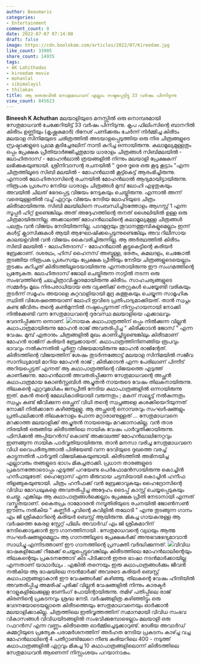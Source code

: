```yaml
---
author: Beaumaris
categories:
- Entertainment
comment_count: 0
date: 2022-07-07 07:14:08
draft: false
image: https://cdn.boolokam.com/articles/2022/07/Kireedam.jpg
like_count: 33905
share_count: 14935
tags:
- AK Lohithadas
- kireedam movie
- mohanlal
- sibimalayil
- thilakan
title: ആ തെരുവിൽ സേതുമാധവന് എല്ലാം നഷ്ടപ്പെട്ടിട്ടു 33 വർഷം പിന്നിടുന്നു
view_count: 845623
---
```


**Bineesh K Achuthan** മലയാളിയുടെ മനസ്സിൽ ഒരു നൊമ്പരമായി സേതുമാധവൻ ചേക്കേറിയിട്ട് 33 വർഷം പിന്നിടുന്നു. കൃപ ഫിലിംസിന്റെ ബാനറിൽ കിരീടം ഉണ്ണിയും (കൃഷ്ണകുമാർ) ദിനേശ് പണിക്കരും ചേർന്ന് നിർമ്മിച്ച കിരീടം മലയാള സിനിമയുടെ ചരിത്രത്തിൽ അടയാളപ്പെടുത്തിയ ഒരു നിര ചിത്രങ്ങളുടെ സ്രഷ്ടാക്കളുടെ പ്രഥമ കൂടിച്ചേരലിന് നാന്ദി കുറിച്ച ഒന്നായിരുന്നു. കലാമൂല്യമുള്ളതും ഒപ്പം പ്രേക്ഷക പ്രീതിയാർജ്ജിച്ചതുമായ ധാരാളം ചിത്രങ്ങൾ സിബിമലയിൽ - ലോഹിതദാസ് - മോഹൻലാൽ ത്രയങ്ങളിൽ നിന്നും മലയാളി പ്രേക്ഷകന് ലഭിക്കുകയുണ്ടായി. ശ്രീനിവാസന്റ രചനയിൽ " ദൂരെ ദൂരെ ഒരു കൂടു കൂട്ടാം "എന്ന ചിത്രത്തിലൂടെ സിബി മലയിൽ - മോഹൻലാൽ കൂട്ട്കെട്ട് ആരംഭിച്ചിരുന്നു. എന്നാൽ ലോഹിതദാസിന്റെ രചനയിൽ മോഹൻലാൽ ആദ്യമായിട്ടായിരുന്നു. നിരൂപക പ്രശംസ നേടിയ ധാരാളം ചിത്രങ്ങൾ മുമ്പ് ലോഹി എഴുതുകയും അവയിൽ ചിലത് ഭേദപ്പെട്ട വിജയം നേടുകയും ചെയ്തിരുന്നു. എന്നാൽ അന്ന് വരെയുള്ളതിൽ വച്ച് ഏറ്റവും വിജയം നേടിയ ലോഹിയുടെ ചിത്രം കിരീടമായിരുന്നു. സിബി മലയിലിനെ സംബന്ധിച്ചിടത്തോളം ആഗസ്റ്റ് 1 എന്ന സൂപ്പർ ഹിറ്റ് ഉണ്ടെങ്കിലും അത് അദ്ദേഹത്തിന്റെ തനത് ശൈലിയിൽ ഉള്ള ഒരു ചിത്രമായിരുന്നില്ല. അക്കാലത്ത് മോഹൻലാലിന്റെ കലാമൂല്യമുള്ള ചിത്രങ്ങൾ പലതും വൻ വിജയം നേടിയിരുന്നില്ല. പാദമുദ്രയും തൂവാനത്തുമ്പികളുമെല്ലാം ഇന്ന് കൾട്ട് ക്ലാസിക്കുകൾ ആയി ആഘോഷിക്കപ്പെടുന്നുണ്ടെങ്കിലും അവ റിലീസായ കാലയളവിൽ വൻ വിജയം കൈവരിച്ചിരുന്നില്ല. ആ അർത്ഥത്തിൽ കിരീടം സിബി മലയിൽ - ലോഹിതദാസ് - മോഹൻലാൽ കൂട്ടുകെട്ടിന്റെ കരിയർ ബ്രേക്കാണ്. ദശരഥം, ഹിസ് ഹൈനസ് അബ്ദുള്ള, ഭരതം, കമലദളം, ചെങ്കോൽ തുടങ്ങിയ നിരൂപക പ്രശംസയും പ്രേക്ഷക പ്രീതിയും നേടിയ ചിത്രങ്ങളുടെയെല്ലാം തുടക്കം കുറിച്ചത് കിരീടത്തിലൂടെയായിരുന്നു എന്നതായിരുന്നു ഈ സംഗമത്തിന്റെ പ്രത്യേകത. ലോഹിതദാസ് ജോലി ചെയ്തിരുന്ന നാട്ടിൽ നടന്ന ഒരു സംഭവത്തിന്റെ ചലച്ചിത്രാവിഷ്ക്കാരമായിരുന്നു കിരീടം. സാഹചര്യങ്ങളുടെ സമ്മർദ്ദം മൂലം നിരപരാധിയായ ഒരു വ്യക്തിക്ക് തെറ്റുകൾ ചെയ്യേണ്ടി വരികയും തുടർന്ന് സമൂഹം അയാളെ കുറ്റവാളിയായി മുദ്ര കുത്തുകയും ചെയ്യുന്ന സാമൂഹിക സ്ഥിതി വിശേഷത്തെയാണ് ലോഹി ഇവിടെ പ്രതിപാദ്യമാക്കിയത്. താൻ സ്വപ്നം കണ്ട ജീവിതം തന്റെ കൺമുന്നിൽ നഷ്ടപ്പെടുന്നത് നിസ്സഹായനായി നോക്കി നിൽക്കേണ്ടി വന്ന സേതുമാധവന്റെ ദുരവസ്ഥ മലയാളിയെ എക്കാലവും വേദനിപ്പിക്കുന്ന ഒന്നാണ്. ![](https://cdn.boolokam.com/articles/2022/07/Kireedam.jpg)നായക കഥാപാത്രത്തിന് ഒപ്പം നിൽക്കുന്ന വില്ലൻ കഥാപാത്രമായിരുന്നു മോഹൻ രാജ് അവതരിപ്പിച്ച " കീരിക്കാടൻ ജോസ് " എന്ന വേഷം. മുമ്പ് ഏതാനും ചിത്രങ്ങളിൽ മുഖം കാണിച്ചിട്ടുണ്ടെങ്കിലും കിരീടമാണ് മോഹൻ രാജിന് കരിയർ ബ്രേക്കായത്. കഥാപാത്രത്തിനിണങ്ങിയ രൂപവും ഭാവവും നൽകുന്നതിൽ പൂർണ്ണ വിജയമായിരുന്നു മോഹൻ രാജിന്റേത്. കിരീടത്തിന്റെ വിജയത്തിന് ശേഷം തുടർന്നങ്ങോട്ട് മലയാള സിനിമയിൽ സജീവ സാനിധ്യമായി മാറിയ മോഹൻ രാജ് ; കീരിക്കാടൻ എന്ന പേരിലാണ് പിന്നീട് അറിയപ്പെട്ടത് എന്നത് ആ കഥാപാത്രത്തിന്റെ വിജയത്തെ എടുത്ത് കാണിക്കുന്നു. മോഹൻലാൽ അവതരിപ്പിക്കുന്ന സേതുമാധവന്റെ അച്ഛൻ കഥാപാത്രമായ കോൺസ്റ്റബിൾ അച്ചുതൻ നായരുടെ വേഷം തിലകനായിരുന്നു. തിലകന്റെ ഏറ്റവുമധികം ജനപ്രീതി നേടിയ കഥാപാത്രങ്ങളിൽ ഒന്നായിരുന്നു ഇത്. മകൻ തന്റെ മേലധികാരിയായി വരുന്നതും ; മകന് സല്യൂട്ട് നൽകുന്നതും സ്വപ്നം കണ്ട് ജീവിക്കുന്ന ഒരച്ഛന് വിധി തന്റെ സ്വപ്നങ്ങളെ കശക്കിയെറിയുന്നത് നോക്കി നിൽക്കാനേ കഴിഞ്ഞുള്ളൂ. ആ അച്ഛന്റെ നൊമ്പരവും സംഘർഷങ്ങളും പ്രതിഫലിക്കാൻ തിലകനോളം പോന്ന മറ്റാരാണുള്ളത് ... സേതുമാധവനെ മറക്കാത്ത മലയാളിക്ക് അച്ചുതൻ നായരെയും മറക്കാനാകില്ല. വൻ താര നിരയിൽ ഒരുങ്ങിയ കിരീടത്തിലെ നായിക വേഷം പാർവ്വതിക്കായിരുന്നു. ഫിസിക്കൽ അപ്പിയറൻസ് കൊണ്ട് അക്കാലത്ത് മോഹൻലാലിനേറ്റവും ഇണങ്ങുന്ന നായിക പാർവ്വതിയായിരുന്നു. താൻ മനസാ വരിച്ച സേതുമാധവനെ വിധി വൈപരീത്യത്താൽ പിരിയേണ്ടി വന്ന ദേവിയുടെ ദുഖത്തെ വരച്ച് കാട്ടുന്നതിൻ പാർവ്വതി വിജയിക്കുകയുണ്ടായി. കിരീടത്തിൽ അഭിനയിച്ച എല്ലാവരും തങ്ങളുടെ ഭാഗം മികച്ചതാക്കി. പ്രധാന താരങ്ങളുടെ പ്രകടനത്തോടൊപ്പം എടുത്ത് പറയേണ്ട പെർഫോമൻസായിരുന്നു കൊച്ചിൻ ഹനീഫയുടേത്. ഹൈദ്രോസ് എന്ന ഭീരുവായ ചട്ടമ്പിയായി കൊച്ചിൻ ഹനീഫ തിളങ്ങുകയുണ്ടായി. ചിത്രം ഹനീഫക്ക് വൻ ബ്രേക്കാവുകയും ഹൈദ്രോസിന്റെ വിവിധ മോഡലുകളെ അവതരിപ്പിച്ച അദ്ദേഹം ടൈപ്പ് കാസ്റ്റ് ചെയ്യപ്പെടുകയും ചെയ്തു. എങ്കിലും ആ കഥാപാത്രങ്ങൾക്കെല്ലാം പ്രേക്ഷക പ്രീതി നേടാനായി എന്നത് വസ്തുതയാണ്. കൈതപ്രം ദാമോദരൻ നമ്പൂതിരിയുടെ രചനയിൽ ജോൺസൺ ഈണം നൽകിയ " കണ്ണീർ പൂവിന്റെ കവിളിൽ തലോടി " എന്നു തുടങ്ങുന്ന ഗാനം എം ജി ശ്രീകുമാറിന്റെ കരിയർ ബെസ്റ്റ് ആയിരുന്നു. മികച്ച ഗായകനുള്ള ആ വർഷത്തെ കേരള സ്റ്റേറ്റ് ഫിലിം അവാർഡ് എം ജി ശ്രീകുമാറിന് നേടിക്കൊടുക്കാൻ ഈ ഗാനത്തിനായി . സേതുമാധവന്റെ വ്യഥയും ആത്മ സംഘർഷങ്ങളുമെല്ലാം ആ ഗാനത്തിലൂടെ പ്രേക്ഷകർക്ക് അനുഭവഭേദ്യമാവാൻ സാധിച്ചു എന്നിടത്താണ് ഈ ഗാനത്തിന്റെ പ്രസക്തി വർദ്ധിക്കുന്നത്. ![](https://cdn.boolokam.com/articles/2022/07/wfrr.png)വിവിധ ഭാഷകളിലേക്ക് റീമേക്ക് ചെയ്യപ്പെട്ടുവെങ്കിലും കിരീടത്തിലെ മോഹൻലാലിന്റെയും തിലകന്റെയും പ്രകടനത്തോട് കിട പിടിക്കാൻ ഇതര ഭാഷാ നടൻമാർക്കായില്ല എന്നതാണ് യാഥാർഥ്യം . എങ്കിൽ തന്നെയും ഇരു കഥാപാത്രങ്ങൾക്കും ജീവൻ നൽകിയ ആ ഭാഷയിലെ നടൻമാർക്ക് അവരടെ കരിയർ ബെസ്റ്റ് കഥാപാത്രങ്ങളാകാൻ ഈ വേഷങ്ങൾക്ക് കഴിഞ്ഞു. തിലകന്റെ വേഷം ഹിന്ദിയിൽ അവതരിപ്പിച്ച അമരിഷ് പുരിക്ക് വില്ലൻ വേഷങ്ങളിൽ നിന്നും കാരക്ടർ റോളുകളിലേക്കുള്ള ടേണിംഗ് പോയിന്റായിരുന്നു. തമിഴ് പതിപ്പിലെ രാജ് കിരണിന്റെ പ്രകടനവും ശ്രദ്ധ നേടി. വർഷങ്ങളിത്ര കഴിഞ്ഞിട്ടും ഒരു വേദനയോടെയല്ലാതെ കിരീടത്തെയും സേതുമാധവനെയും ഓർക്കാൻ മലയാളിക്കാകില്ല. ചിത്രത്തിലെ ഇതിവൃത്തത്തിന് സമാനമായി വിവിധ സംഭവ വികാസങ്ങൾ വിവിധയിടങ്ങളിൽ സംഭവിക്കുമ്പോഴെല്ലാം മലയാളി ഒരു റഫറൻസ് എന്ന വണ്ണം കിരീടത്തെ ഓർമ്മിച്ചെടുക്കാറുണ്ട്. ദേശീയ അവാർഡ് കമ്മറ്റിയുടെ പ്രത്യേക പരാമർശനത്തിന് അർഹത നേടിയ പ്രകടനം കാഴ്ച്ച വച്ച മോഹൻലാലിന്റെ 4 പതീറ്റാണ്ടിലേറെ നീണ്ട കരിയറിലെ 400 - നടുത്ത് കഥാപാത്രങ്ങളിൽ ഏറ്റവും മികച്ച 10 കഥാപാത്രങ്ങളിലൊന്ന് കിരീടത്തിലെ സേതുമാധവൻ ആണെന്ന് നിസ്സംശയം പറയാനാകും.